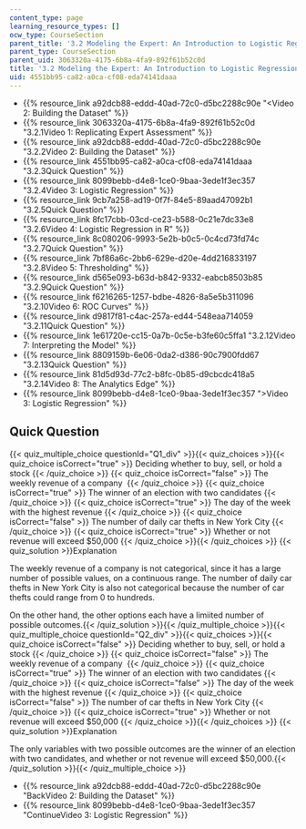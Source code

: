 ```yaml
---
content_type: page
learning_resource_types: []
ocw_type: CourseSection
parent_title: '3.2 Modeling the Expert: An Introduction to Logistic Regression'
parent_type: CourseSection
parent_uid: 3063320a-4175-6b8a-4fa9-892f61b52c0d
title: '3.2 Modeling the Expert: An Introduction to Logistic Regression'
uid: 4551bb95-ca82-a0ca-cf08-eda74141daaa
---
```


*   {{% resource_link a92dcb88-eddd-40ad-72c0-d5bc2288c90e "\<Video 2: Building the Dataset" %}}
*   {{% resource_link 3063320a-4175-6b8a-4fa9-892f61b52c0d "3.2.1Video 1: Replicating Expert Assessment" %}}
*   {{% resource_link a92dcb88-eddd-40ad-72c0-d5bc2288c90e "3.2.2Video 2: Building the Dataset" %}}
*   {{% resource_link 4551bb95-ca82-a0ca-cf08-eda74141daaa "3.2.3Quick Question" %}}
*   {{% resource_link 8099bebb-d4e8-1ce0-9baa-3ede1f3ec357 "3.2.4Video 3: Logistic Regression" %}}
*   {{% resource_link 9cb7a258-ad19-0f7f-84e5-89aad47092b1 "3.2.5Quick Question" %}}
*   {{% resource_link 8fc17cbb-03cd-ce23-b588-0c21e7dc33e8 "3.2.6Video 4: Logistic Regression in R" %}}
*   {{% resource_link 8c080206-9993-5e2b-b0c5-0c4cd73fd74c "3.2.7Quick Question" %}}
*   {{% resource_link 7bf86a6c-2bb6-629e-d20e-4dd216833197 "3.2.8Video 5: Thresholding" %}}
*   {{% resource_link d565e093-b63d-b842-9332-eabcb8503b85 "3.2.9Quick Question" %}}
*   {{% resource_link f6216265-1257-bdbe-4826-8a5e5b311096 "3.2.10Video 6: ROC Curves" %}}
*   {{% resource_link d9817f81-c4ac-257a-ed44-548eaa714059 "3.2.11Quick Question" %}}
*   {{% resource_link 1e61720e-cc15-0a7b-0c5e-b3fe60c5ffa1 "3.2.12Video 7: Interpreting the Model" %}}
*   {{% resource_link 8809159b-6e06-0da2-d386-90c7900fdd67 "3.2.13Quick Question" %}}
*   {{% resource_link 81d5d93d-77c2-b8fc-0b85-d9cbcdc418a5 "3.2.14Video 8: The Analytics Edge" %}}
*   {{% resource_link 8099bebb-d4e8-1ce0-9baa-3ede1f3ec357 "\>Video 3: Logistic Regression" %}}

Quick Question
--------------

{{< quiz_multiple_choice questionId="Q1_div" >}}{{< quiz_choices >}}{{< quiz_choice isCorrect="true" >}}&nbsp;Deciding whether to buy, sell, or hold a stock&nbsp;{{< /quiz_choice >}}
{{< quiz_choice isCorrect="false" >}}&nbsp;The weekly revenue of a company &nbsp;{{< /quiz_choice >}}
{{< quiz_choice isCorrect="true" >}}&nbsp;The winner of an election with two candidates&nbsp;{{< /quiz_choice >}}
{{< quiz_choice isCorrect="true" >}}&nbsp;The day of the week with the highest revenue&nbsp;{{< /quiz_choice >}}
{{< quiz_choice isCorrect="false" >}}&nbsp;The number of daily car thefts in New York City&nbsp;{{< /quiz_choice >}}
{{< quiz_choice isCorrect="true" >}}&nbsp;Whether or not revenue will exceed $50,000&nbsp;{{< /quiz_choice >}}{{< /quiz_choices >}}
{{< quiz_solution >}}Explanation

The weekly revenue of a company is not categorical, since it has a large number of possible values, on a continuous range. The number of daily car thefts in New York City is also not categorical because the number of car thefts could range from 0 to hundreds.

On the other hand, the other options each have a limiited number of possible outcomes.{{< /quiz_solution >}}{{< /quiz_multiple_choice >}}{{< quiz_multiple_choice questionId="Q2_div" >}}{{< quiz_choices >}}{{< quiz_choice isCorrect="false" >}}&nbsp;Deciding whether to buy, sell, or hold a stock&nbsp;{{< /quiz_choice >}}
{{< quiz_choice isCorrect="false" >}}&nbsp;The weekly revenue of a company &nbsp;{{< /quiz_choice >}}
{{< quiz_choice isCorrect="true" >}}&nbsp;The winner of an election with two candidates&nbsp;{{< /quiz_choice >}}
{{< quiz_choice isCorrect="false" >}}&nbsp;The day of the week with the highest revenue&nbsp;{{< /quiz_choice >}}
{{< quiz_choice isCorrect="false" >}}&nbsp;The number of car thefts in New York City&nbsp;{{< /quiz_choice >}}
{{< quiz_choice isCorrect="true" >}}&nbsp;Whether or not revenue will exceed $50,000&nbsp;{{< /quiz_choice >}}{{< /quiz_choices >}}
{{< quiz_solution >}}Explanation

The only variables with two possible outcomes are the winner of an election with two candidates, and whether or not revenue will exceed $50,000.{{< /quiz_solution >}}{{< /quiz_multiple_choice >}}

*   {{% resource_link a92dcb88-eddd-40ad-72c0-d5bc2288c90e "BackVideo 2: Building the Dataset" %}}
*   {{% resource_link 8099bebb-d4e8-1ce0-9baa-3ede1f3ec357 "ContinueVideo 3: Logistic Regression" %}}